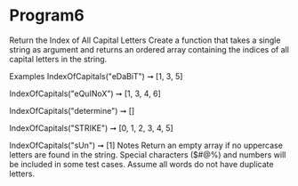 # Program6
Return the Index of All Capital Letters
Create a function that takes a single string as argument and returns an ordered array containing the indices of all capital letters in the string.

Examples
IndexOfCapitals("eDaBiT") ➞ [1, 3, 5]

IndexOfCapitals("eQuINoX") ➞ [1, 3, 4, 6]

IndexOfCapitals("determine") ➞ []

IndexOfCapitals("STRIKE") ➞ [0, 1, 2, 3, 4, 5]

IndexOfCapitals("sUn") ➞ [1]
Notes
Return an empty array if no uppercase letters are found in the string.
Special characters ($#@%) and numbers will be included in some test cases.
Assume all words do not have duplicate letters.
